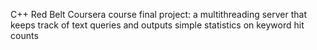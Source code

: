 C++ Red Belt Coursera course final project: a multithreading server
that keeps track of text queries and outputs simple statistics on
keyword hit counts
